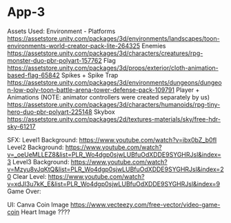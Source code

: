 # App-3


Assets Used:
Environment - Platforms https://assetstore.unity.com/packages/3d/environments/landscapes/toon-environments-world-creator-pack-lite-264325
Enemies https://assetstore.unity.com/packages/3d/characters/creatures/rpg-monster-duo-pbr-polyart-157762
Flag https://assetstore.unity.com/packages/3d/props/exterior/cloth-animation-based-flag-65842
Spikes + Spike Trap https://assetstore.unity.com/packages/3d/environments/dungeons/dungeon-low-poly-toon-battle-arena-tower-defense-pack-109791
Player + Animations (NOTE: animator controllers were created separately by us) https://assetstore.unity.com/packages/3d/characters/humanoids/rpg-tiny-hero-duo-pbr-polyart-225148
Skybox https://assetstore.unity.com/packages/2d/textures-materials/sky/free-hdr-sky-61217

SFX:
Level1 Background: https://www.youtube.com/watch?v=ibx0bZ_b0fI
Level2 Background: https://www.youtube.com/watch?v=_oeUeMLLEZ8&list=PLR_Wo4dgp0sjwLUBfuOdXDDE9SYGHRJsl&index=3
Level3 Background: https://www.youtube.com/watch?v=Mzyu8vJqKtQ&list=PLR_Wo4dgp0sjwLUBfuOdXDDE9SYGHRJsl&index=20
Clear Level: https://www.youtube.com/watch?v=xdJI3u7kK_E&list=PLR_Wo4dgp0sjwLUBfuOdXDDE9SYGHRJsl&index=9
Game Over: 

UI:
Canva 
Coin Image https://www.vecteezy.com/free-vector/video-game-coin
Heart Image ????
